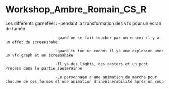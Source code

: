 # Workshop_Ambre_Romain_CS_R

Les différents gamefeel : -pendant la transformation des vfx pour un écran de fumée

                          -quand on se fait toucher par un ennemi il y a un effet de screenshake

                          -quand tu tue un ennemi il ya une explosion avec un vfx graph et un screenshake

                          -Il ya des lights, des casters et un post Process dans la partie souterainne

                          -Le personnage a une animation de marche pour chacune de ces formes et une animation d'invulnérabilité après un coup



